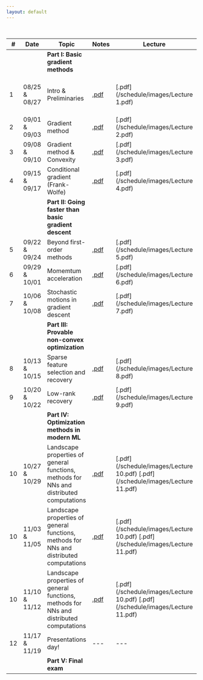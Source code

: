```yaml
---
layout: default
---
```


&nbsp;


| # | Date  | Topic  | Notes | Lecture | Notebook  |
|-|-|-|-|-|-|
| | | **Part I: Basic gradient methods** | | | |
| 1 | 08/25 & 08/27 | Intro & Preliminaries  | [.pdf](/schedule/images/chapter1.pdf) | [.pdf](/schedule/images/Lecture 1.pdf) | [.ipynb](/schedule/images/Chapter 1a.ipynb) [.ipynb](/schedule/images/Chapter 1b.ipynb)
| 2 | 09/01 & 09/03 | Gradient method | [.pdf](/schedule/images/chapter2.pdf)  | [.pdf](/schedule/images/Lecture 2.pdf) | [.ipynb](/schedule/images/Chapter 2.ipynb) |
| 3 | 09/08 & 09/10 | Gradient method & Convexity | [.pdf](/schedule/images/chapter3.pdf)  | [.pdf](/schedule/images/Lecture 3.pdf) | [.ipynb](/schedule/images/Chapter 3.ipynb) |
| 4 | 09/15 & 09/17 | Conditional gradient (Frank-Wolfe) | [.pdf](/schedule/images/chapter4.pdf)  | [.pdf](/schedule/images/Lecture 4.pdf) | [.ipynb](/schedule/images/Chapter 4.ipynb) |
| | | **Part II: Going faster than basic gradient descent** | | | |
| 5 | 09/22 & 09/24 | Beyond first-order methods | [.pdf](/schedule/images/chapter5.pdf)  | [.pdf](/schedule/images/Lecture 5.pdf) | [.ipynb](/schedule/images/Chapter 5.ipynb) |
| 6 | 09/29 & 10/01 | Momemtum acceleration | [.pdf](/schedule/images/chapter6.pdf)  | [.pdf](/schedule/images/Lecture 6.pdf) | [.ipynb](/schedule/images/Chapter 6.ipynb) |
| 7 | 10/06 & 10/08 | Stochastic motions in gradient descent | [.pdf]()  | [.pdf](/schedule/images/Lecture 7.pdf) | [.ipynb](/schedule/images/Chapter 7.ipynb) |
| | | **Part III: Provable non-convex optimization** | | | |
| 8 | 10/13 & 10/15 | Sparse feature selection and recovery | [.pdf]()  | [.pdf](/schedule/images/Lecture 8.pdf) | [.ipynb](/schedule/images/Chapter 8.ipynb) |
| 9 | 10/20 & 10/22 | Low-rank recovery | [.pdf]()  | [.pdf](/schedule/images/Lecture 9.pdf) | [.ipynb](/schedule/images/Chapter 9.ipynb) |
| | | **Part IV: Optimization methods in modern ML** | | | |
| 10 | 10/27 & 10/29 | Landscape properties of general functions, methods for NNs and distributed computations | [.pdf]()  | [.pdf](/schedule/images/Lecture 10.pdf) [.pdf](/schedule/images/Lecture 11.pdf) | --- |
| 10 | 11/03 & 11/05 | Landscape properties of general functions, methods for NNs and distributed computations | [.pdf]()  | [.pdf](/schedule/images/Lecture 10.pdf) [.pdf](/schedule/images/Lecture 11.pdf) | --- |
| 10 | 11/10 & 11/12 | Landscape properties of general functions, methods for NNs and distributed computations | [.pdf]()  | [.pdf](/schedule/images/Lecture 10.pdf) [.pdf](/schedule/images/Lecture 11.pdf) | --- |
| 12 | 11/17 & 11/19 | Presentations day!  | ---  | ---  | --- |
| | | **Part V: Final exam** | | | |

&nbsp;
&nbsp;

